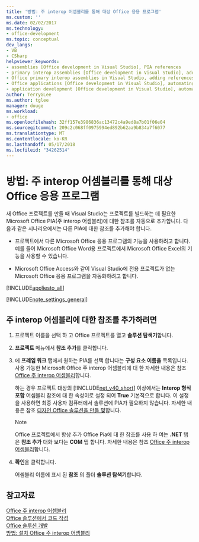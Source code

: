```yaml
---
title: '방법: 주 interop 어셈블리를 통해 대상 Office 응용 프로그램'
ms.custom: ''
ms.date: 02/02/2017
ms.technology:
- office-development
ms.topic: conceptual
dev_langs:
- VB
- CSharp
helpviewer_keywords:
- assemblies [Office development in Visual Studio], PIA references
- primary interop assemblies [Office development in Visual Studio], adding references to
- Office primary interop assemblies in Visual Studio, adding references to
- Office applications [Office development in Visual Studio], automating
- application development [Office development in Visual Studio], automating
author: TerryGLee
ms.author: tglee
manager: douge
ms.workload:
- office
ms.openlocfilehash: 32ff157e3986836ac13472c4a9ed8a7b01f06e04
ms.sourcegitcommit: 209c2c068ff0975994ed892b62aa9b834a7f6077
ms.translationtype: MT
ms.contentlocale: ko-KR
ms.lasthandoff: 05/17/2018
ms.locfileid: "34262514"
---
```

# <a name="how-to-target-office-applications-through-primary-interop-assemblies"></a>방법: 주 interop 어셈블리를 통해 대상 Office 응용 프로그램
  새 Office 프로젝트를 만들 때 Visual Studio는 프로젝트를 빌드하는 데 필요한 Microsoft Office PIA(주 interop 어셈블리)에 대한 참조를 자동으로 추가합니다. 다음과 같은 시나리오에서는 다른 PIA에 대한 참조를 추가해야 합니다.  
  
-   프로젝트에서 다른 Microsoft Office 응용 프로그램의 기능을 사용하려고 합니다. 예를 들어 Microsoft Office Word용 프로젝트에서 Microsoft Office Excel의 기능을 사용할 수 있습니다.  
  
-   Microsoft Office Access와 같이 Visual Studio에 전용 프로젝트가 없는 Microsoft Office 응용 프로그램을 자동화하려고 합니다.  
  
 [!INCLUDE[appliesto_all](../vsto/includes/appliesto-all-md.md)]  
  
 [!INCLUDE[note_settings_general](../sharepoint/includes/note-settings-general-md.md)]  
  
## <a name="to-add-a-reference-to-a-primary-interop-assembly"></a>주 interop 어셈블리에 대한 참조를 추가하려면  
  
1.  프로젝트 이름을 선택 하 고 Office 프로젝트를 열고 **솔루션 탐색기**합니다.  
  
2.  **프로젝트** 메뉴에서 **참조 추가**를 클릭합니다.  
  
3.  에 **프레임 워크** 탭에서 원하는 PIA를 선택 합니다는 **구성 요소 이름을** 목록입니다. 사용 가능한 Microsoft Office 주 interop 어셈블리에 대 한 자세한 내용은 참조 [Office 주 interop 어셈블리](../vsto/office-primary-interop-assemblies.md)합니다.  
  
     하는 경우 프로젝트 대상의 [!INCLUDE[net_v40_short](../sharepoint/includes/net-v40-short-md.md)] 이상에서는 **Interop 형식 포함** 어셈블리 참조에 대 한 속성이로 설정 되어 **True** 기본적으로 합니다. 이 설정을 사용하면 최종 사용자 컴퓨터에서 솔루션에 PIA가 필요하지 않습니다. 자세한 내용은 참조 [디자인 Office 솔루션을 만들 및](../vsto/designing-and-creating-office-solutions.md)합니다.  
  
    > [!NOTE]  
    >  Office 프로젝트에서 항상 추가 Office Pia에 대 한 참조를 사용 하 여는 **.NET** 탭은 **참조 추가** 대화 보다는 **COM** 탭 합니다. 자세한 내용은 참조 [Office 주 interop 어셈블리](../vsto/office-primary-interop-assemblies.md)합니다.  
  
4.  **확인**을 클릭합니다.  
  
     어셈블리 이름에 표시 된 **참조** 의 폴더 **솔루션 탐색기**합니다.  
  
## <a name="see-also"></a>참고자료  
 [Office 주 interop 어셈블리](../vsto/office-primary-interop-assemblies.md)   
 [Office 솔루션에서 코드 작성](../vsto/writing-code-in-office-solutions.md)   
 [Office 솔루션 개발](../vsto/developing-office-solutions.md)   
 [방법: 설치 Office 주 interop 어셈블리](../vsto/how-to-install-office-primary-interop-assemblies.md)  
  
  